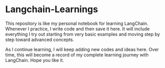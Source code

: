 # Langchain-Learnings
This repository is like my personal notebook for learning LangChain.
Whenever I practice, I write code and then save it here. It will include everything I try out starting from very basic examples and moving step by step toward advanced concepts.

As I continue learning, I will keep adding new codes and ideas here. Over time, this will become a record of my complete learning journey with LangChain.
Hope you like it.
 